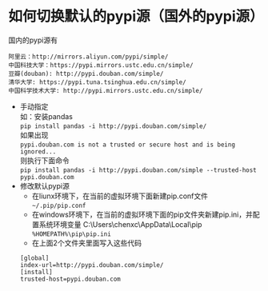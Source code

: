 # 如何切换默认的pypi源（国外的pypi源）
国内的pypi源有  
````
阿里云：http://mirrors.aliyun.com/pypi/simple/  
中国科技大学：https://pypi.mirrors.ustc.edu.cn/simple/
豆瓣(douban): http://pypi.douban.com/simple/
清华大学: https://pypi.tuna.tsinghua.edu.cn/simple/
中国科学技术大学: http://pypi.mirrors.ustc.edu.cn/simple/
````
- 手动指定  
如：安装pandas  
``
pip install pandas -i http://pypi.douban.com/simple/
``  
如果出现  
``pypi.douban.com is not a trusted or secure host and is being ignored...``  
则执行下面命令  
``pip install pandas -i http://pypi.douban.com/simple --trusted-host pypi.douban.com``  
- 修改默认pypi源  
  - 在liunx环境下，在当前的虚拟环境下面新建pip.conf文件  
  ``~/.pip/pip.conf``  
  - 在windows环境下，在当前的虚拟环境下面的pip文件夹新建pip.ini，并配置系统环境变量 
  C:\Users\chenxc\AppData\Local\pip  
  ``%HOMEPATH%\pip\pip.ini``  
  - 在上面2个文件夹里面写入这些代码  
  ````
  [global]  
  index-url=http://pypi.douban.com/simple/   
  [install]  
  trusted-host=pypi.douban.com    
  ````
  
  
